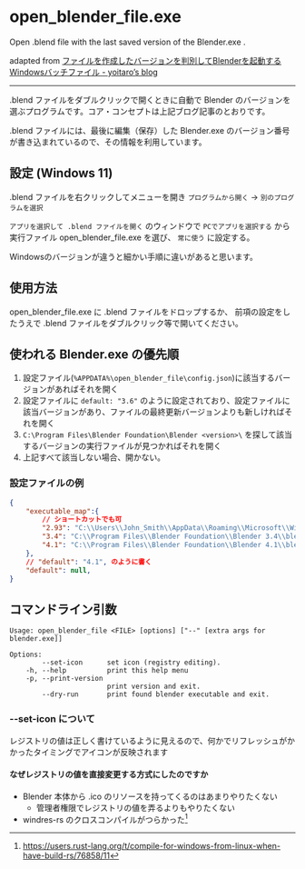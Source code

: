 # open_blender_file.exe

Open .blend file with the last saved version of the Blender.exe .

adapted from [ファイルを作成したバージョンを判別してBlenderを起動するWindowsバッチファイル - yoitaro’s blog](https://yoitaro.hatenablog.com/entry/2019/11/10/224757)

---
.blend ファイルをダブルクリックで開くときに自動で Blender のバージョンを選ぶプログラムです。コア・コンセプトは上記ブログ記事のとおりです。

.blend ファイルには、最後に編集（保存）した Blender.exe のバージョン番号が書き込まれているので、その情報を利用しています。

## 設定 (Windows 11)
.blend ファイルを右クリックしてメニューを開き
`プログラムから開く` → `別のプログラムを選択`

`アプリを選択して .blend ファイルを開く` のウィンドウで `PCでアプリを選択する` から
実行ファイル open_blender_file.exe を選び、 `常に使う` に設定する。

Windowsのバージョンが違うと細かい手順に違いがあると思います。

## 使用方法
open_blender_file.exe に .blend ファイルをドロップするか、
前項の設定をしたうえで .blend ファイルをダブルクリック等で開いてください。

## 使われる Blender.exe の優先順
1. 設定ファイル(`%APPDATA%\open_blender_file\config.json`)に該当するバージョンがあればそれを開く
2. 設定ファイルに `default: "3.6"` のように設定されており、設定ファイルに該当バージョンがあり、ファイルの最終更新バージョンよりも新しければそれを開く
3. `C:\Program Files\Blender Foundation\Blender <version>\` を探して該当するバージョンの実行ファイルが見つかればそれを開く
4. 上記すべて該当しない場合、開かない。

### 設定ファイルの例
```json5:config.json
{
    "executable_map":{
        // ショートカットでも可
        "2.93": "C:\\Users\\John_Smith\\AppData\\Roaming\\Microsoft\\Windows\\Start Menu\\Programs\\Blender\\Blender 2.93.lnk",
        "3.4": "C:\\Program Files\\Blender Foundation\\Blender 3.4\\blender-launcher.exe",
        "4.1": "C:\\Program Files\\Blender Foundation\\Blender 4.1\\blender-launcher.exe",
    },
    // "default": "4.1", のように書く
    "default": null,
}
```

## コマンドライン引数
```
Usage: open_blender_file <FILE> [options] ["--" [extra args for blender.exe]]

Options:
        --set-icon      set icon (registry editing).
    -h, --help          print this help menu
    -p, --print-version
                        print version and exit.
        --dry-run       print found blender executable and exit.
```

### --set-icon について
レジストリの値は正しく書けているように見えるので、何かでリフレッシュがかかったタイミングでアイコンが反映されます
#### なぜレジストリの値を直接変更する方式にしたのですか
* Blender 本体から .ico のリソースを持ってくるのはあまりやりたくない
  + 管理者権限でレジストリの値を弄るよりもやりたくない
* windres-rs のクロスコンパイルがつらかった[^1]

[^1]: https://users.rust-lang.org/t/compile-for-windows-from-linux-when-have-build-rs/76858/11
